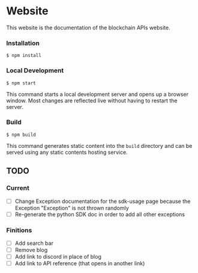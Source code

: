 # Website

This website is the documentation of the blockchain APIs website.

### Installation

```
$ npm install
```

### Local Development

```
$ npm start
```

This command starts a local development server and opens up a browser window. Most changes are reflected live without having to restart the server.

### Build

```
$ npm build
```

This command generates static content into the `build` directory and can be served using any static contents hosting service.

## TODO

### Current

- [ ] Change Exception documentation for the sdk-usage page because the Exception "Exception" is not thrown randomly
- [ ] Re-generate the python SDK doc in order to add all other exceptions

### Finitions

- [ ] Add search bar
- [ ] Remove blog
- [ ] Add link to discord in place of blog
- [ ] Add link to API reference (that opens in another link)

